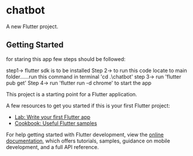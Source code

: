 # chatbot

A new Flutter project.

## Getting Started

for staring this app few steps should be followed:

step1-> flutter sdk is to be installed
Step 2-> to run this code locate to main folder......run this command in terminal 'cd .\chatbot\' 
step 3-> run 'flutter pub get'
Step 4-> run 'flutter run -d chrome' to start the app

This project is a starting point for a Flutter application.

A few resources to get you started if this is your first Flutter project:

- [Lab: Write your first Flutter app](https://docs.flutter.dev/get-started/codelab)
- [Cookbook: Useful Flutter samples](https://docs.flutter.dev/cookbook)

For help getting started with Flutter development, view the
[online documentation](https://docs.flutter.dev/), which offers tutorials,
samples, guidance on mobile development, and a full API reference.
